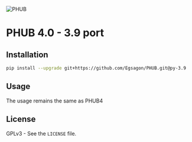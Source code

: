 ![PHUB](https://github.com/Egsagon/PHUB/blob/master/assets/banner.png)

# PHUB 4.0 - 3.9 port

## Installation
```sh
pip install --upgrade git+https://github.com/Egsagon/PHUB.git@py-3.9
```

## Usage
The usage remains the same as PHUB4

## License

GPLv3 - See the `LICENSE` file.
